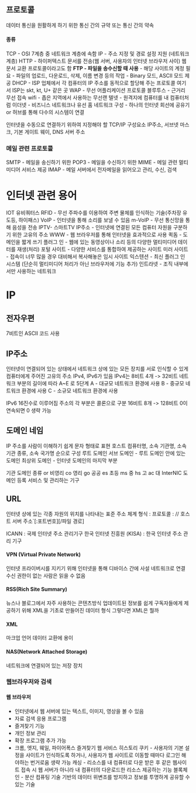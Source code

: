 ## 프로토콜
데이터 통신을 원활하게 하기 위한 통신 간의 규약 또는 통신 간의 약속
#### 종류
TCP - OSI 7계층 중 네트워크 계층에 속함
IP - 주소 지정 및 경로 설정 지원 (네트워크 계층)
HTTP - 하이퍼텍스트 문서를 전송(웹 서버, 사용자의 인터넷 브라우저 사이)
웹 문서 교환 프로토콜이라고도 함
**FTP - 파일을 송수신할 때 사용**
	- 해당 사이트의 계정 필요
	- 파일의 업로드, 다운로드, 삭제, 이름 변경 등의 작업
	- Binary 모드, ASCII 모드 제공
DHCP - ISP 업체에서 각 컴퓨터의 IP 주소를 동적으로 할당해 주는 프로토콜
여기서 ISP는 skt, kt, U+ 같은 곳
WAP - 무선 어플리케이션 프로토콜
블루투스 - 근거리 무선 접속
wifi - 좁은 지역에서 사용하는 무선랜
텔넷 - 원격지에 컴퓨터를 내 컴퓨터처럼
이더넷 - 비즈니스 네트워크나 유선 홈 네트워크 구성
		- 하나의 인터넷 회선에 공유기 or 허브를 통해 다수의 시스템이 연결

인터넷을 수동으로 연결하기 위하여 지정해야 할 TCP/IP 구성요소
IP주소, 서브넷 마스크, 기본 게이트 웨이, DNS 서버 주소

### 메일 관련 프로토콜
SMTP - 메일을 송신하기 위한
POP3 - 메일을 수신하기 위한
MIME - 메일 관련 멀티미디어 서비스 제공
IMAP - 메일 서버에서 전자메일을 읽어오고 관리, 수신, 검색

# 인터넷 관련 용어
IOT
유비쿼터스
RFID - 무선 주파수를 이용하여 주변 물체를 인식하는 기술(주차장 유도등, 하이패스)
VoIP - 인터넷을 통해 소리를 보낼 수 있음
m-VoIP - 무선 통신망을 통해 음성을 전송
IPTV- 스마트TV
IP주소 - 인터넷에 연결된 모든 컴퓨터 자원을 구분하기 위한 고유의 주소
WWW - 웹 브라우저를 통해 인터넷을 효과적으로 사용
퀵돔 - 도메인을 짧게 쓰기
플러그 인 - 웹에 있는 동영상이나 소리 등의 다양한 멀티미디어 데이터를 재생(처리)
포털 사이트 - 다양한 서비스를 통합하여 제공하는 사이트
미러 사이트 - 접속이 너무 많을 경우 대비해서 복사해놓은 임시 사이트
익스텐션 - 최신 플러그 인 시스템 (단순히 멀티미디어 처리가 아닌 브라우저에 기능 추가)
인트라넷 - 조직 내부에서만 사용하는 네트워크

# IP
## 전자우편
7비트인 ASCII 코드 사용

## IP주소
인터넷이 연결되어 있는 상태에서 네트워크 상에 있는 모든 장치를 서로 인식할 수 있게 컴퓨터에게 주어진 고유의 주소
IPv4, IPv6가 있음
IPv4는 8비트 4개 -> 32비트
네트워크 부분의 길이에 따라 A~E 로 5단계
A - 대규모 네트워크 환경에 사용
B - 중규모 네트워크 환경에 사용
C - 소규모 네트워크 환경에 사용

IPv6
16진수로 이루어짐
주소의 각 부분은 콜론으로 구분
16비트 8개 -> 128비트
0이 연속되면 0 생략 가능
## 도메인 네임
IP 주소를 사람이 이해하기 쉽게 문자 형태로 표현
호스트 컴퓨터명, 소속 기관명, 소속 기관 종류, 소속 국가명 순으로 구성
루트 도메인
서브 도메인 - 루트 도메인 안에 있는 도메인
최상위 도메인 - 인터넷 도메인의 마지막 부분

기관 도메인 종류
or 비영리
co 영리
go 공공
es 초등
ms 중
hs 고
ac 대
InterNIC 도메인 등록 서비스 및 관리하는 기구
## URL
인터넷 상에 있는 각종 자원의 위치를 나타내는 표준 주소 체계
형식 : 프로토콜 : // 호스트 서버 주소`[:포트번호][/파일 경로]

ICANN : 국제 인터넷 주소 관리기구
한국 인터넷 진흥원 (KISA) : 한국 인터넷 주소 관리 기구
#### VPN (Virtual Private Network)
인터넷 프라이버시를 지키기 위해 인터넷을 통해 디바이스 간에 사설 네트워크로 연결
	수신 권한이 없는 사람은 읽을 수 없음
#### RSS(Rich Site Summary)
뉴스나 블로그에서 자주 사용하는 콘텐츠방식
업데이트된 정보를 쉽게 구독자들에게 제공하기 위해 XML을 기초로 만들어진 데이터 형식
그렇다면 XML은 뭘까
#### XML
마크업 언어
데이터 교환에 용이
#### NAS(Network Attached Storage)
네트워크에 연결되어 있는 저장 장치
### 웹브라우저와 검색
#### 웹 브라우저
- 인터넷에서 웹 서버에 있는 텍스트, 이미지, 영상을 볼 수 있음
- 자료 검색 응용 프로그램
- 즐겨찾기 기능
- 개인 정보 관리
- 확장 프로그램 추가 가능
- 크롬, 엣지, 웨일, 파이어폭스
즐겨찾기
웹 서비스
히스토리
쿠키 - 사용자의 기본 설정을 사이트가 인식하도록 하거나, 사용자가 웹 사이트로 이동할 때마다 로그인 해야하는 번거로움 생략 가능
캐싱 - 리소스를 내 컴퓨터로 다운 받은 후 같은 웹사이트 접속 시 웹 서버가 아니라 내 컴퓨터의 다운로드한 리소스 제공하는 기능
블록체인 - 분산 컴퓨팅 기술 기반의 데이터 위변조를 방지하고 정보를 투명하게 공유할 수 있는 기술